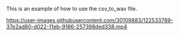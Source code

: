 This is an example of how to use the csv_to_wav file.

https://user-images.githubusercontent.com/30109883/122533789-37e2ad80-d022-11eb-9186-257398ded338.mp4

